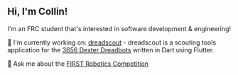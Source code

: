 ## Hi, I'm Collin!
I'm an FRC student that's interested in software development & engineering!

🔭 I'm currently working on: [dreadscout](https://github.com/cjohnson/dreadscout) - dreadscout is a scouting tools application for the [3656 Dexter Dreadbots](https://github.com/Dreadbot) written in Dart using Flutter.

💬 Ask me about the [FIRST Robotics Competition](https://www.firstinspires.org/robotics/frc)

